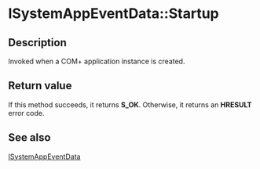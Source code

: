 # ISystemAppEventData::Startup

## Description

Invoked when a COM+ application instance is created.

## Return value

If this method succeeds, it returns **S_OK**. Otherwise, it returns an **HRESULT** error code.

## See also

[ISystemAppEventData](https://learn.microsoft.com/windows/desktop/api/comsvcs/nn-comsvcs-isystemappeventdata)